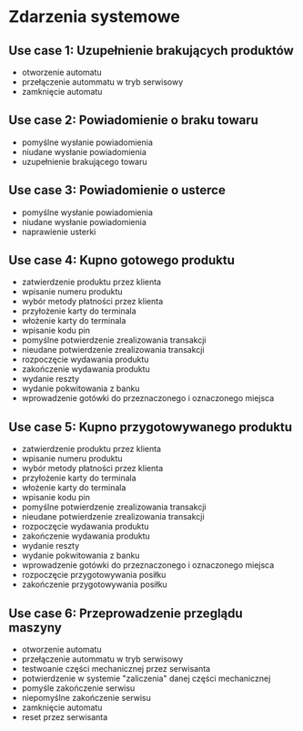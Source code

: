 Zdarzenia systemowe
===================

Use case 1: Uzupełnienie brakujących produktów
-----------------

  - otworzenie automatu
  - przełączenie autommatu w tryb serwisowy
  - zamknięcie automatu

Use case 2: Powiadomienie o braku towaru
-----------------

  - pomyślne wysłanie powiadomienia
  - niudane wysłanie powiadomienia
  - uzupełnienie brakującego towaru

Use case 3: Powiadomienie o usterce
-----------------

  - pomyślne wysłanie powiadomienia
  - niudane wysłanie powiadomienia
  - naprawienie usterki

Use case 4: Kupno gotowego produktu
-----------------

  - zatwierdzenie produktu przez klienta
  - wpisanie numeru produktu 
  - wybór metody płatności przez klienta
  - przyłożenie karty do terminala
  - włożenie karty do terminala
  - wpisanie kodu pin
  - pomyślne potwierdzenie zrealizowania transakcji
  - nieudane potwierdzenie zrealizowania transakcji
  - rozpoczęcie wydawania produktu
  - zakończenie wydawania produktu
  - wydanie reszty
  - wydanie pokwitowania z banku
  - wprowadzenie gotówki do przeznaczonego i oznaczonego miejsca

Use case 5: Kupno przygotowywanego produktu
-----------------

  - zatwierdzenie produktu przez klienta
  - wpisanie numeru produktu 
  - wybór metody płatności przez klienta
  - przyłożenie karty do terminala
  - włożenie karty do terminala
  - wpisanie kodu pin
  - pomyślne potwierdzenie zrealizowania transakcji
  - nieudane potwierdzenie zrealizowania transakcji
  - rozpoczęcie wydawania produktu
  - zakończenie wydawania produktu
  - wydanie reszty
  - wydanie pokwitowania z banku
  - wprowadzenie gotówki do przeznaczonego i oznaczonego miejsca
  - rozpoczęcie przygotowywania posiłku
  - zakończenie przygotowywania posiłku

Use case 6: Przeprowadzenie przeglądu maszyny
-----------------

  - otworzenie automatu
  - przełączenie autommatu w tryb serwisowy
  - testwoanie części mechanicznej przez serwisanta
  - potwierdzenie w systemie "zaliczenia" danej części mechanicznej
  - pomyśle zakończenie serwisu
  - niepomyślne zakończenie serwisu
  - zamknięcie automatu
  - reset przez serwisanta
